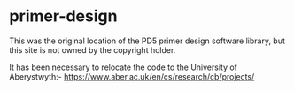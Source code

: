 # primer-design

This was the original location of the PD5 primer design software library, but this site is not owned by the copyright holder. 

It has been necessary to relocate the code to the University of Aberystwyth:- https://www.aber.ac.uk/en/cs/research/cb/projects/
